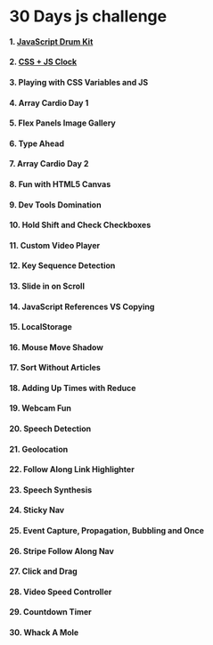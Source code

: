 # 30 Days js challenge
#### 1. <a href="https://github.com/gauripatil/30-days-js-challenge/tree/main/01%20-%20JavaScript%20Drum%20Kit">JavaScript Drum Kit</a>
#### 2. <a href="https://github.com/gauripatil/30-days-js-challenge/tree/main/02%20-%20JS%20and%20CSS%20Clock">CSS + JS Clock</a>
#### 3. Playing with CSS Variables and JS
#### 4. Array Cardio Day 1
#### 5. Flex Panels Image Gallery
#### 6. Type Ahead
#### 7. Array Cardio Day 2
#### 8. Fun with HTML5 Canvas
#### 9. Dev Tools Domination
#### 10. Hold Shift and Check Checkboxes
#### 11. Custom Video Player
#### 12. Key Sequence Detection
#### 13. Slide in on Scroll
#### 14. JavaScript References VS Copying
#### 15. LocalStorage
#### 16. Mouse Move Shadow
#### 17. Sort Without Articles
#### 18. Adding Up Times with Reduce
#### 19. Webcam Fun
#### 20. Speech Detection
#### 21. Geolocation
#### 22. Follow Along Link Highlighter
#### 23. Speech Synthesis
#### 24. Sticky Nav
#### 25. Event Capture, Propagation, Bubbling and Once
#### 26. Stripe Follow Along Nav
#### 27. Click and Drag
#### 28. Video Speed Controller
#### 29. Countdown Timer
#### 30. Whack A Mole

